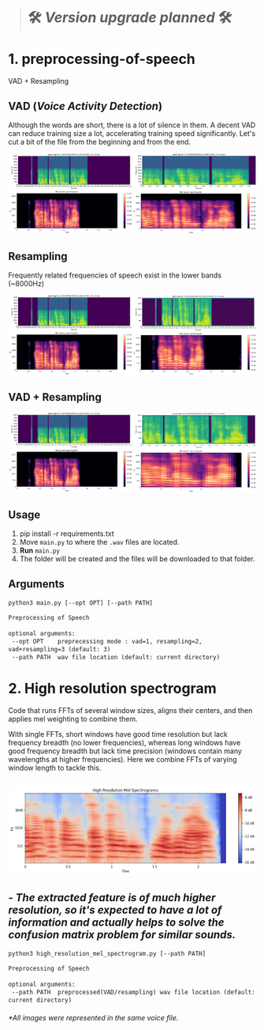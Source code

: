 > # 🛠 *Version upgrade planned* 🛠

# 1. preprocessing-of-speech
VAD + Resampling  
  
  

## VAD (*Voice Activity Detection*)
Although the words are short, there is a lot of silence in them. A decent VAD can reduce training size a lot, accelerating training speed significantly. Let's cut a bit of the file from the beginning and from the end. 

<img src="docs/raw.png" width="50%"><img src="docs/VAD.png" width="50%">

## Resampling
Frequently related frequencies of speech exist in the lower bands (~8000Hz)

<img src="docs/raw.png" width="50%"><img src="docs/resampling.png" width="50%">

## VAD + Resampling

<img src="docs/raw.png" width="50%"><img src="docs/VAD_resampled.png" width="50%">

## Usage
1. pip install -r requirements.txt
2. Move `main.py` to where the `.wav` files are located.
3. **Run** `main.py`
4. The folder will be created and the files will be downloaded to that folder.

## Arguments

```
python3 main.py [--opt OPT] [--path PATH]
```
```
Preprocessing of Speech

optional arguments:
 --opt OPT    preprecessing mode : vad=1, resampling=2, vad+resampling=3 (default: 3)
 --path PATH  wav file location (default: current directory)
```


# 2. High resolution spectrogram
Code that runs FFTs of several window sizes, aligns their centers, and then applies mel weighting to combine them.

With single FFTs, short windows have good time resolution but lack frequency breadth (no lower frequencies), whereas long windows have good frequency breadth but lack time precision (windows contain many wavelengths at higher frequencies). Here we combine FFTs of varying window length to tackle this.

![](docs/High_Resolution_Mel_Spectrogram.png)
---------------------------
***- The extracted feature is of much higher resolution, so it's expected to have a lot of information and actually helps to solve the confusion matrix problem for similar sounds.***
---------------------------
```
python3 high_resolution_mel_spectrogram.py [--path PATH]
```
```
Preprocessing of Speech

optional arguments:
 --path PATH  preprocessed(VAD/resampling) wav file location (default: current directory)
```



###### \*All images were represented in the same voice file.
